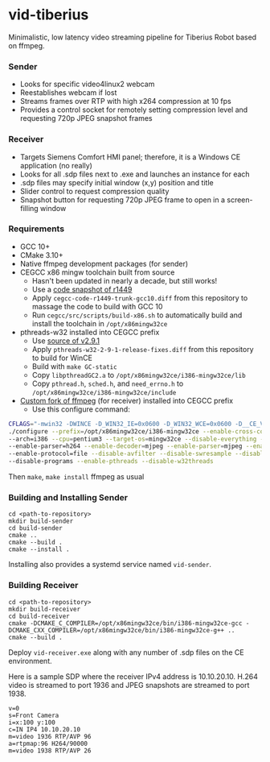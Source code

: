 # vid-tiberius

Minimalistic, low latency video streaming pipeline for Tiberius Robot based on ffmpeg.

### Sender

* Looks for specific video4linux2 webcam
* Reestablishes webcam if lost
* Streams frames over RTP with high x264 compression at 10 fps
* Provides a control socket for remotely setting compression level and requesting 720p JPEG snapshot frames

### Receiver

* Targets Siemens Comfort HMI panel; therefore, it is a Windows CE application (no really)
* Looks for all .sdp files next to .exe and launches an instance for each
* .sdp files may specify initial window (x,y) position and title
* Slider control to request compression quality
* Snapshot button for requesting 720p JPEG frame to open in a screen-filling window

### Requirements

* GCC 10+
* CMake 3.10+
* Native ffmpeg development packages (for sender)
* CEGCC x86 mingw toolchain built from source
  * Hasn't been updated in nearly a decade, but still works!
  * Use a [code snapshot of r1449](https://sourceforge.net/p/cegcc/code/HEAD/tree/)
  * Apply `cegcc-code-r1449-trunk-gcc10.diff` from this repository to massage the code to build with GCC 10
  * Run `cegcc/src/scripts/build-x86.sh` to automatically build and install the toolchain in `/opt/x86mingw32ce`
* pthreads-w32 installed into CEGCC prefix
  * Use [source of v2.9.1](ftp://sourceware.org/pub/pthreads-win32/pthreads-w32-2-9-1-release.tar.gz)
  * Apply `pthreads-w32-2-9-1-release-fixes.diff` from this repository to build for WinCE
  * Build with `make GC-static`
  * Copy `libpthreadGC2.a` to `/opt/x86mingw32ce/i386-mingw32ce/lib`
  * Copy `pthread.h`, `sched.h`, and `need_errno.h` to `/opt/x86mingw32ce/i386-mingw32ce/include`
* [Custom fork of ffmpeg](https://github.com/jackoalan/FFmpeg/tree/wince) (for receiver)
  installed into CEGCC prefix
  * Use this configure command:

```bash
CFLAGS="-mwin32 -DWINCE -D_WIN32_IE=0x0600 -D_WIN32_WCE=0x0600 -D__CE_VERSION__=0x0600 -DPTW32_STATIC_LIB" \
./configure --prefix=/opt/x86mingw32ce/i386-mingw32ce --enable-cross-compile --cross-prefix=i386-mingw32ce- \
--arch=i386 --cpu=pentium3 --target-os=mingw32ce --disable-everything --enable-decoder=h264 \
--enable-parser=h264 --enable-decoder=mjpeg --enable-parser=mjpeg --enable-demuxer=sdp --enable-protocol=rtp \
--enable-protocol=file --disable-avfilter --disable-swresample --disable-avdevice --disable-autodetect \
--disable-programs --enable-pthreads --disable-w32threads
```

Then `make`, `make install` ffmpeg as usual

### Building and Installing Sender

```shell script
cd <path-to-repository>
mkdir build-sender
cd build-sender
cmake ..
cmake --build .
cmake --install .
```

Installing also provides a systemd service named `vid-sender`.

### Building Receiver

```shell script
cd <path-to-repository>
mkdir build-receiver
cd build-receiver
cmake -DCMAKE_C_COMPILER=/opt/x86mingw32ce/bin/i386-mingw32ce-gcc -DCMAKE_CXX_COMPILER=/opt/x86mingw32ce/bin/i386-mingw32ce-g++ ..
cmake --build .
```

Deploy `vid-receiver.exe` along with any number of .sdp files on the CE environment.

Here is a sample SDP where the receiver IPv4 address is 10.10.20.10.
H.264 video is streamed to port 1936 and JPEG snapshots are streamed to port 1938.

```
v=0
s=Front Camera
i=x:100 y:100
c=IN IP4 10.10.20.10
m=video 1936 RTP/AVP 96
a=rtpmap:96 H264/90000
m=video 1938 RTP/AVP 26
```
